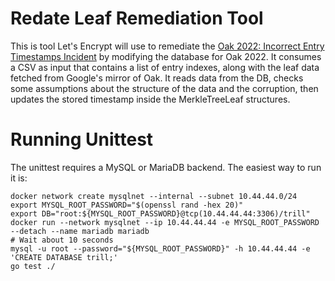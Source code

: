 # Redate Leaf Remediation Tool

This is tool Let's Encrypt will use to
remediate the [Oak 2022: Incorrect Entry Timestamps
Incident](https://groups.google.com/a/chromium.org/g/ct-policy/c/sdPvvZSp7Rw/m/6UqU1MN8AQAJ)
by modifying the database for Oak 2022. It consumes a CSV as input that contains
a list of entry indexes, along with the leaf data fetched from Google's mirror
of Oak. It reads data from the DB, checks some assumptions about the structure
of the data and the corruption, then updates the stored timestamp inside the
MerkleTreeLeaf structures.

# Running Unittest

The unittest requires a MySQL or MariaDB backend. The easiest way to run it is:

```
docker network create mysqlnet --internal --subnet 10.44.44.0/24
export MYSQL_ROOT_PASSWORD="$(openssl rand -hex 20)"
export DB="root:${MYSQL_ROOT_PASSWORD}@tcp(10.44.44.44:3306)/trill"
docker run --network mysqlnet --ip 10.44.44.44 -e MYSQL_ROOT_PASSWORD --detach --name mariadb mariadb
# Wait about 10 seconds
mysql -u root --password="${MYSQL_ROOT_PASSWORD}" -h 10.44.44.44 -e 'CREATE DATABASE trill;'
go test ./
```
